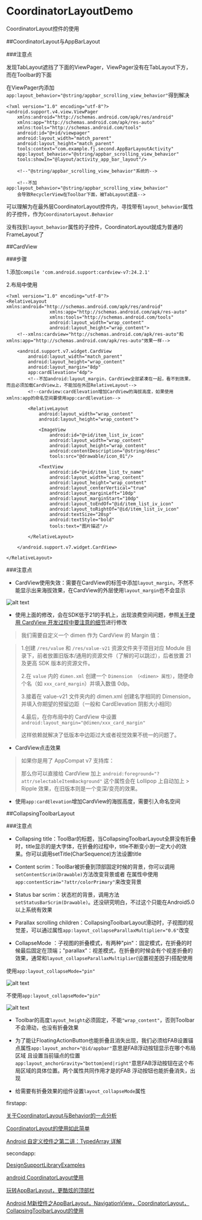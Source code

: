 # CoordinatorLayoutDemo
CoordinatorLayout控件的使用

##CoordinatorLayout与AppBarLayout

###注意点

发现TabLayout遮挡了下面的ViewPager，ViewPager没有在TabLayout下方，而在Toolbar的下面

在ViewPager内添加`app:layout_behavior="@string/appbar_scrolling_view_behavior"`得到解决

	<?xml version="1.0" encoding="utf-8"?>
	<android.support.v4.view.ViewPager
	    xmlns:android="http://schemas.android.com/apk/res/android"
	    xmlns:app="http://schemas.android.com/apk/res-auto"
	    xmlns:tools="http://schemas.android.com/tools"
	    android:id="@+id/viewpager"
	    android:layout_width="match_parent"
	    android:layout_height="match_parent"
	    tools:context="com.example.fj.second.AppBarLayoutActivity"
	    app:layout_behavior="@string/appbar_scrolling_view_behavior"
	    tools:showIn="@layout/activity_app_bar_layout"/>
	
	    <!--"@string/appbar_scrolling_view_behavior"系统的-->
	
	    <!--不加app:layout_behavior="@string/appbar_scrolling_view_behavior"
	    会导致RecyclerView在Toolbar下面，被TabLayout遮盖-->

可以理解为在最外层CoordinatorLayout控件内，寻找带有`layout_behavior`属性的子控件，作为`CoordinatorLayout.Behavior`

没有找到`layout_behavior`属性的子控件，CoordinatorLayout就成为普通的FrameLayout了

##CardView

###步骤

1.添加`compile 'com.android.support:cardview-v7:24.2.1'`

2.布局中使用

	<?xml version="1.0" encoding="utf-8"?>
	<RelativeLayout xmlns:android="http://schemas.android.com/apk/res/android"
	                xmlns:app="http://schemas.android.com/apk/res-auto"
	                xmlns:tools="http://schemas.android.com/tools"
	                android:layout_width="wrap_content"
	                android:layout_height="wrap_content">
	    <!--xmlns:cardview="http://schemas.android.com/apk/res-auto"和xmlns:app="http://schemas.android.com/apk/res-auto"效果一样-->
	
	    <android.support.v7.widget.CardView
	        android:layout_width="match_parent"
	        android:layout_height="wrap_content"
	        android:layout_margin="8dp"
	        app:cardElevation="4dp">
	        <!--不加android:layout_margin，CardView全部紧凑在一起，看不到效果，而且必须加载CardView上，不能加在外层RelativeLayout-->
	        <!--cardview:cardElevation增加CardView的海拔高度，如果使用xmlns:app的命名空间要使用app:cardElevation-->
	
	        <RelativeLayout
	            android:layout_width="wrap_content"
	            android:layout_height="wrap_content">
	
	            <ImageView
	                android:id="@+id/item_list_iv_icon"
	                android:layout_width="wrap_content"
	                android:layout_height="wrap_content"
	                android:contentDescription="@string/desc"
	                tools:src="@drawable/icon_01"/>
	
	            <TextView
	                android:id="@+id/item_list_tv_name"
	                android:layout_width="wrap_content"
	                android:layout_height="wrap_content"
	                android:layout_centerVertical="true"
	                android:layout_marginLeft="10dp"
	                android:layout_marginStart="10dp"
	                android:layout_toEndOf="@id/item_list_iv_icon"
	                android:layout_toRightOf="@id/item_list_iv_icon"
	                android:textSize="20sp"
	                android:textStyle="bold"
	                tools:text="图片描述"/>
	
	        </RelativeLayout>
	
	    </android.support.v7.widget.CardView>
	
	</RelativeLayout>

###注意点

* CardView使用失效：需要在CardView的标签中添加`layout_margin`，不然不能显示出来海拔效果，在CardView的外层使用`layout_margin`也不会显示

![alt text](https://github.com/ffuujian/CoordinatorLayoutDemo/blob/master/art/cardview.png)

* 使用上面的修改，会在SDK低于21的手机上，出现浪费空间问题，参照[关于使用 CardView 开发过程中要注意的细节](http://www.open-open.com/lib/view/open1445759019585.html)进行修改

> 我们需要自定义一个 dimen 作为 CardView 的 Margin 值：

> 1.创建 `/res/value` 和 `/res/value-v21` 资源文件夹于项目对应 Module 目录下，前者放置旧版本/通用的资源文件（了解的可以跳过），后者放置 21 及更高 SDK 版本的资源文件。
> 
> 2.在 `value` 内的 `dimen.xml` 创建一个 `Dimension （<dimen> 属性）`，随便命个名（如 `xxx_card_margin`）并填入数值 0dp。
> 
> 3.接着在 value-v21 文件夹内的 dimen.xml 创建名字相同的 Dimension，并填入你期望的预留边距（一般和 CardElevation 阴影大小相同）
> 
> 4.最后，在你布局中的 CardView 中设置`android:layout_margin="@dimen/xxx_card_margin"`
> 
> 这样依赖就解决了低版本中边距过大或者视觉效果不统一的问题了。

* CardView点击效果

> 如果你是用了 AppCompat v7 支持库：
> 
> 那么你可以直接给 CardView 加上 `android:foreground="?attr/selectableItemBackground"` 这个属性会在 Lollipop 上自动加上 > Ripple 效果，在旧版本则是一个变深/变亮的效果。

* 使用`app:cardElevation`增加CardView的海拔高度，需要引入命名空间

##CollapsingToolbarLayout

###注意点

* Collapsing title：ToolBar的标题，当CollapsingToolbarLayout全屏没有折叠时，title显示的是大字体，在折叠的过程中，title不断变小到一定大小的效果。你可以调用setTitle(CharSequence)方法设置title

* Content scrim：ToolBar被折叠到顶部固定时候的背景，你可以调用`setContentScrim(Drawable)`方法改变背景或者 在属性中使用 `app:contentScrim="?attr/colorPrimary"`来改变背景

* Status bar scrim：状态栏的背景，调用方法`setStatusBarScrim(Drawable)`。还没研究明白，不过这个只能在Android5.0以上系统有效果

* Parallax scrolling children：CollapsingToolbarLayout滑动时，子视图的视觉差，可以通过属性`app:layout_collapseParallaxMultiplier="0.6"`改变

* CollapseMode ：子视图的折叠模式，有两种"pin"：固定模式，在折叠的时候最后固定在顶端；"parallax"：视差模式，在折叠的时候会有个视差折叠的效果，通常和`layout_collapseParallaxMultiplier`(设置视差因子)搭配使用

使用`app:layout_collapseMode="pin"`

![alt text](https://github.com/ffuujian/CoordinatorLayoutDemo/blob/master/art/collapseMode.png)

不使用`app:layout_collapseMode="pin"`

![alt text](https://github.com/ffuujian/CoordinatorLayoutDemo/blob/master/art/no_collapseMode.png)

* Toolbar的高度`layout_height`必须固定，不能`"wrap_content"`，否则Toolbar不会滑动，也没有折叠效果

* 为了能让FloatingActionButton也能折叠且消失出现，我们必须给FAB设置锚点属性`app:layout_anchor="@id/appbar"`意思是FAB浮动按钮显示在哪个布局区域
且设置当前锚点的位置`app:layout_anchorGravity="bottom|end|right"`意思FAB浮动按钮在这个布局区域的具体位置。两个属性共同作用才是的FAB 浮动按钮也能折叠消失，出现

* 给需要有折叠效果的组件设置`layout_collapseMode`属性

firstapp:

[关于CoordinatorLayout与Behavior的一点分析](http://www.jianshu.com/p/a506ee4afecb)

[CoordinatorLayout的使用如此简单](http://www.jianshu.com/p/72d45d1f7d55)

[Android 自定义控件之第二讲：TypedArray 详解](http://blog.csdn.net/zjh_1110120/article/details/50986589)

secondapp:

[DesignSupportLibraryExamples](https://github.com/PareshMayani/DesignSupportLibraryExamples)

[android CoordinatorLayout使用](http://blog.csdn.net/xyz_lmn/article/details/48055919)

[玩转AppBarLayout，更酷炫的顶部栏](http://www.jianshu.com/p/d159f0176576)

[Android M新控件之AppBarLayout，NavigationView，CoordinatorLayout，CollapsingToolbarLayout的使用](http://blog.csdn.net/feiduclear_up/article/details/46514791)